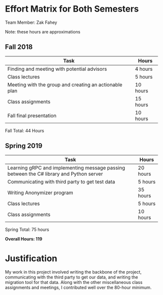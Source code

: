 # Effort Matrix for Both Semesters 

Team Member: Zak Fahey

Note: these hours are approximations

## Fall 2018 
|Task|Hours|
|------|------|
|Finding and meeting with potential advisors|4 hours|
|Class lectures|5 hours|
|Meeting with the group and creating an actionable plan|10 hours|
|Class assignments|15 hours|
|Fall final presentation|10 hours|

Fall Total: 44 Hours

## Spring 2019
|Task|Hours|
|------|------|
|Learning gRPC and implementing message passing between the C# library and Python server|20 hours|
|Communicating with third party to get test data|5 hours|
|Writing Anonymizer program|35 hours|
|Class lectures|5 hours|
|Class assignments|10 hours|

Spring Total: 75 hours 

**Overall Hours: 119** 

# Justification 

My work in this project involved writing the backbone of the project, communicating with the third party to get our data, and writing the migration tool for that data. Along with the other miscellaneous class assignments and meetings, I contributed well over the 80-hour minimum.
